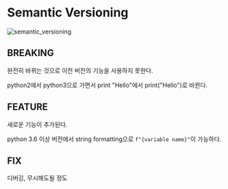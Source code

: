 # Semantic Versioning

![semantic_versioning](C:\Workspace\TIL\assets\images\semantic_versioning.jpg)

## BREAKING

완전히 바뀌는 것으로 이전 버전의 기능을 사용하지 못한다.

python2에서 python3으로 가면서 print "Hello"에서 print("Hello")로 바뀐다.

## FEATURE 

새로운 기능이 추가된다.

python 3.6 이상 버전에서 string formatting으로 `f"{variable name}"`이 가능하다.

## FIX

디버깅, 무시해도될 정도